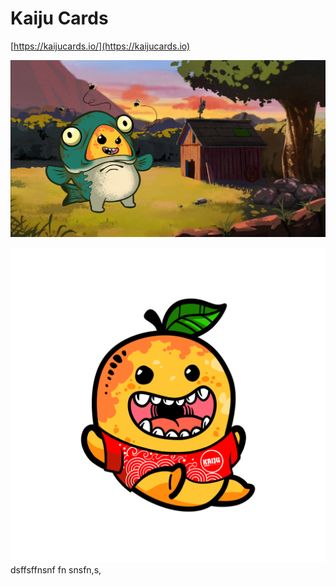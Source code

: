 # Kaiju Cards

[https://kaijucards.io/](https://kaijucards.io)

![](<../../.gitbook/assets/image (1) (1).png>)

![](../../.gitbook/assets/kaijutrait.png)dsffsffnsnf fn snsfn,s,

